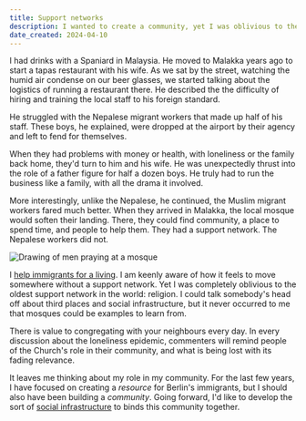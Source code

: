 ```yaml
---
title: Support networks
description: I wanted to create a community, yet I was oblivious to the oldest support network in the world.
date_created: 2024-04-10
---
```


I had drinks with a Spaniard in Malaysia. He moved to Malakka years ago to start a tapas restaurant with his wife. As we sat by the street, watching the humid air condense on our beer glasses, we started talking about the logistics of running a restaurant there. He described the the difficulty of hiring and training the local staff to his foreign standard.

He struggled with the Nepalese migrant workers that made up half of his staff. These boys, he explained, were dropped at the airport by their agency and left to fend for themselves.

When they had problems with money or health, with loneliness or the family back home, they'd turn to him and his wife. He was unexpectedly thrust into the role of a father figure for half a dozen boys. He truly had to run the business like a family, with all the drama it involved.

More interestingly, unlike the Nepalese, he continued, the Muslim migrant workers fared much better. When they arrived in Malakka, the local mosque would soften their landing. There, they could find community, a place to spend time, and people to help them. They had a support network. The Nepalese workers did not.

![Drawing of men praying at a mosque](/images/illustrations/mosque.png)

I [help immigrants for a living](/projects/all-about-berlin). I am keenly aware of how it feels to move somewhere without a support network. Yet I was completely oblivious to the oldest support network in the world: religion. I could talk somebody's head off about third places and social infrastructure, but it never occurred to me that mosques could be examples to learn from.

There is value to congregating with your neighbours every day. In every discussion about the loneliness epidemic, commenters will remind people of the Church's role in their community, and what is being lost with its fading relevance.

It leaves me thinking about my role in my community. For the last few years, I have focused on creating a *resource* for Berlin's immigrants, but I should also have been building a *community*. Going forward, I'd like to develop the sort of [social infrastructure](https://www.thebritishacademy.ac.uk/blog/social-infrastructure-in-two-minutes/) to binds this community together.